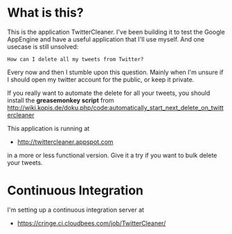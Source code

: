 What is this?
=============

This is the application TwitterCleaner. I've been building it to test the Google AppEngine
and have a useful application that I'll use myself. And one usecase is still unsolved:

    How can I delete all my tweets from Twitter?

Every now and then I stumble upon this question. Mainly when I'm unsure if I should open 
my twitter account for the public, or keep it private.

If you really want to automate the delete for all your tweets, you should install the 
**greasemonkey script** from http://wiki.kopis.de/doku.php/code:automatically_start_next_delete_on_twittercleaner

This application is running at

* http://twittercleaner.appspot.com

in a more or less functional version. Give it a try if you want to bulk delete your tweets.

Continuous Integration
======================

I'm setting up a continuous integration server at

* https://cringe.ci.cloudbees.com/job/TwitterCleaner/
